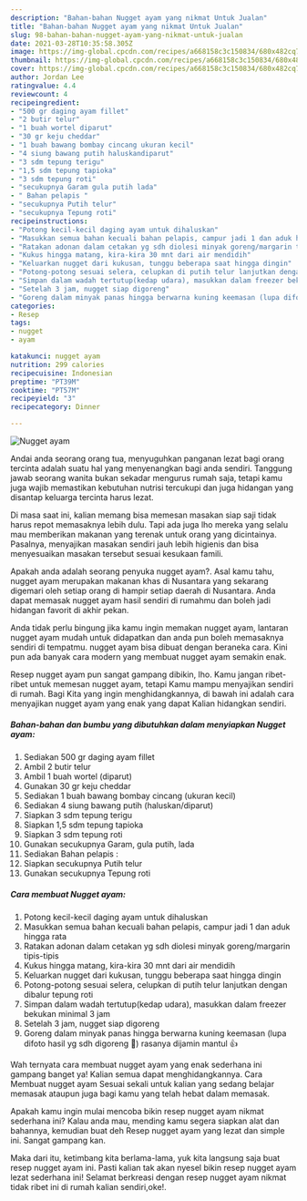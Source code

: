 ```yaml
---
description: "Bahan-bahan Nugget ayam yang nikmat Untuk Jualan"
title: "Bahan-bahan Nugget ayam yang nikmat Untuk Jualan"
slug: 98-bahan-bahan-nugget-ayam-yang-nikmat-untuk-jualan
date: 2021-03-28T10:35:58.305Z
image: https://img-global.cpcdn.com/recipes/a668158c3c150834/680x482cq70/nugget-ayam-foto-resep-utama.jpg
thumbnail: https://img-global.cpcdn.com/recipes/a668158c3c150834/680x482cq70/nugget-ayam-foto-resep-utama.jpg
cover: https://img-global.cpcdn.com/recipes/a668158c3c150834/680x482cq70/nugget-ayam-foto-resep-utama.jpg
author: Jordan Lee
ratingvalue: 4.4
reviewcount: 4
recipeingredient:
- "500 gr daging ayam fillet"
- "2 butir telur"
- "1 buah wortel diparut"
- "30 gr keju cheddar"
- "1 buah bawang bombay cincang ukuran kecil"
- "4 siung bawang putih haluskandiparut"
- "3 sdm tepung terigu"
- "1,5 sdm tepung tapioka"
- "3 sdm tepung roti"
- "secukupnya Garam gula putih lada"
- " Bahan pelapis "
- "secukupnya Putih telur"
- "secukupnya Tepung roti"
recipeinstructions:
- "Potong kecil-kecil daging ayam untuk dihaluskan"
- "Masukkan semua bahan kecuali bahan pelapis, campur jadi 1 dan aduk hingga rata"
- "Ratakan adonan dalam cetakan yg sdh diolesi minyak goreng/margarin tipis-tipis"
- "Kukus hingga matang, kira-kira 30 mnt dari air mendidih"
- "Keluarkan nugget dari kukusan, tunggu beberapa saat hingga dingin"
- "Potong-potong sesuai selera, celupkan di putih telur lanjutkan dengan dibalur tepung roti"
- "Simpan dalam wadah tertutup(kedap udara), masukkan dalam freezer bekukan minimal 3 jam"
- "Setelah 3 jam, nugget siap digoreng"
- "Goreng dalam minyak panas hingga berwarna kuning keemasan (lupa difoto hasil yg sdh digoreng 🤭) rasanya dijamin mantul 👍"
categories:
- Resep
tags:
- nugget
- ayam

katakunci: nugget ayam 
nutrition: 299 calories
recipecuisine: Indonesian
preptime: "PT39M"
cooktime: "PT57M"
recipeyield: "3"
recipecategory: Dinner

---
```



![Nugget ayam](https://img-global.cpcdn.com/recipes/a668158c3c150834/680x482cq70/nugget-ayam-foto-resep-utama.jpg)

Andai anda seorang orang tua, menyuguhkan panganan lezat bagi orang tercinta adalah suatu hal yang menyenangkan bagi anda sendiri. Tanggung jawab seorang  wanita bukan sekadar mengurus rumah saja, tetapi kamu juga wajib memastikan kebutuhan nutrisi tercukupi dan juga hidangan yang disantap keluarga tercinta harus lezat.

Di masa  saat ini, kalian memang bisa memesan masakan siap saji tidak harus repot memasaknya lebih dulu. Tapi ada juga lho mereka yang selalu mau memberikan makanan yang terenak untuk orang yang dicintainya. Pasalnya, menyajikan masakan sendiri jauh lebih higienis dan bisa menyesuaikan masakan tersebut sesuai kesukaan famili. 



Apakah anda adalah seorang penyuka nugget ayam?. Asal kamu tahu, nugget ayam merupakan makanan khas di Nusantara yang sekarang digemari oleh setiap orang di hampir setiap daerah di Nusantara. Anda dapat memasak nugget ayam hasil sendiri di rumahmu dan boleh jadi hidangan favorit di akhir pekan.

Anda tidak perlu bingung jika kamu ingin memakan nugget ayam, lantaran nugget ayam mudah untuk didapatkan dan anda pun boleh memasaknya sendiri di tempatmu. nugget ayam bisa dibuat dengan beraneka cara. Kini pun ada banyak cara modern yang membuat nugget ayam semakin enak.

Resep nugget ayam pun sangat gampang dibikin, lho. Kamu jangan ribet-ribet untuk memesan nugget ayam, tetapi Kamu mampu menyajikan sendiri di rumah. Bagi Kita yang ingin menghidangkannya, di bawah ini adalah cara menyajikan nugget ayam yang enak yang dapat Kalian hidangkan sendiri.

<!--inarticleads1-->

##### Bahan-bahan dan bumbu yang dibutuhkan dalam menyiapkan Nugget ayam:

1. Sediakan 500 gr daging ayam fillet
1. Ambil 2 butir telur
1. Ambil 1 buah wortel (diparut)
1. Gunakan 30 gr keju cheddar
1. Sediakan 1 buah bawang bombay cincang (ukuran kecil)
1. Sediakan 4 siung bawang putih (haluskan/diparut)
1. Siapkan 3 sdm tepung terigu
1. Siapkan 1,5 sdm tepung tapioka
1. Siapkan 3 sdm tepung roti
1. Gunakan secukupnya Garam, gula putih, lada
1. Sediakan  Bahan pelapis :
1. Siapkan secukupnya Putih telur
1. Gunakan secukupnya Tepung roti




<!--inarticleads2-->

##### Cara membuat Nugget ayam:

1. Potong kecil-kecil daging ayam untuk dihaluskan
1. Masukkan semua bahan kecuali bahan pelapis, campur jadi 1 dan aduk hingga rata
1. Ratakan adonan dalam cetakan yg sdh diolesi minyak goreng/margarin tipis-tipis
1. Kukus hingga matang, kira-kira 30 mnt dari air mendidih
1. Keluarkan nugget dari kukusan, tunggu beberapa saat hingga dingin
1. Potong-potong sesuai selera, celupkan di putih telur lanjutkan dengan dibalur tepung roti
1. Simpan dalam wadah tertutup(kedap udara), masukkan dalam freezer bekukan minimal 3 jam
1. Setelah 3 jam, nugget siap digoreng
1. Goreng dalam minyak panas hingga berwarna kuning keemasan (lupa difoto hasil yg sdh digoreng 🤭) rasanya dijamin mantul 👍




Wah ternyata cara membuat nugget ayam yang enak sederhana ini gampang banget ya! Kalian semua dapat menghidangkannya. Cara Membuat nugget ayam Sesuai sekali untuk kalian yang sedang belajar memasak ataupun juga bagi kamu yang telah hebat dalam memasak.

Apakah kamu ingin mulai mencoba bikin resep nugget ayam nikmat sederhana ini? Kalau anda mau, mending kamu segera siapkan alat dan bahannya, kemudian buat deh Resep nugget ayam yang lezat dan simple ini. Sangat gampang kan. 

Maka dari itu, ketimbang kita berlama-lama, yuk kita langsung saja buat resep nugget ayam ini. Pasti kalian tak akan nyesel bikin resep nugget ayam lezat sederhana ini! Selamat berkreasi dengan resep nugget ayam nikmat tidak ribet ini di rumah kalian sendiri,oke!.

